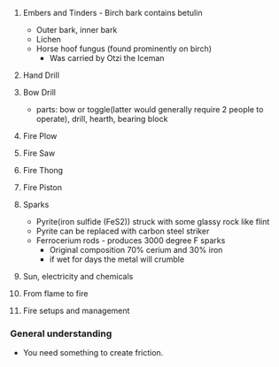 
1. Embers and Tinders - Birch bark contains betulin

    - Outer bark, inner bark
    - Lichen
    - Horse hoof fungus (found prominently on birch)
        - Was carried by Otzi the Iceman
1. Hand Drill
1. Bow Drill
    - parts: bow or toggle(latter would generally require 2 people to operate), drill, hearth, bearing block
1. Fire Plow
1. Fire Saw
1. Fire Thong
1. Fire Piston
1. Sparks
    - Pyrite(iron sulfide (FeS2)) struck with some glassy rock like flint
    - Pyrite can be replaced with carbon steel striker
    - Ferrocerium rods - produces 3000 degree F sparks
        - Original composition 70% cerium and 30% iron
        - if wet for days the metal will crumble
1. Sun, electricity and chemicals
1. From flame to fire
1. Fire setups and management

### General understanding

- You need something to create friction.
